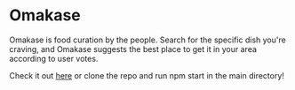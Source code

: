 # Omakase

Omakase is food curation by the people.  Search for the specific dish you're craving,
and Omakase suggests the best place to get it in your area according to user votes.

Check it out [here](https://tryomakase.herokuapp.com/) or clone the repo and run npm start in the main directory!

